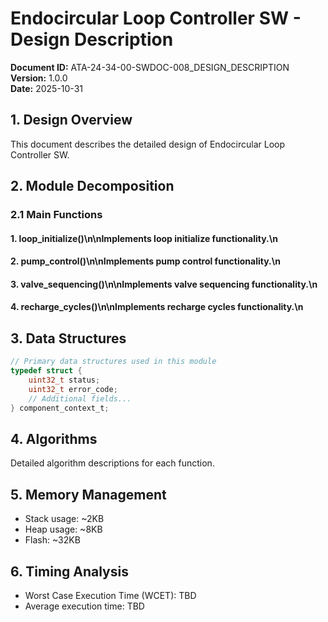 # Endocircular Loop Controller SW - Design Description

**Document ID:** ATA-24-34-00-SWDOC-008_DESIGN_DESCRIPTION  
**Version:** 1.0.0  
**Date:** 2025-10-31

## 1. Design Overview

This document describes the detailed design of Endocircular Loop Controller SW.

## 2. Module Decomposition

### 2.1 Main Functions

#### 1. loop_initialize()\n\nImplements loop initialize functionality.\n
#### 2. pump_control()\n\nImplements pump control functionality.\n
#### 3. valve_sequencing()\n\nImplements valve sequencing functionality.\n
#### 4. recharge_cycles()\n\nImplements recharge cycles functionality.\n

## 3. Data Structures

```c
// Primary data structures used in this module
typedef struct {
    uint32_t status;
    uint32_t error_code;
    // Additional fields...
} component_context_t;
```

## 4. Algorithms

Detailed algorithm descriptions for each function.

## 5. Memory Management

- Stack usage: ~2KB
- Heap usage: ~8KB
- Flash: ~32KB

## 6. Timing Analysis

- Worst Case Execution Time (WCET): TBD
- Average execution time: TBD
